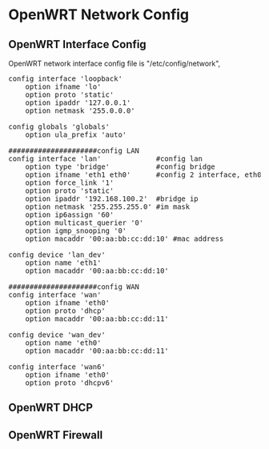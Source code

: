 # OpenWRT Network Config

## OpenWRT Interface Config
OpenWRT network interface config file is "/etc/config/network",
<pre>
config interface 'loopback'
	option ifname 'lo'
	option proto 'static'
	option ipaddr '127.0.0.1'
	option netmask '255.0.0.0'

config globals 'globals'
	option ula_prefix 'auto'

#####################config LAN
config interface 'lan'             #config lan
	option type 'bridge'           #config bridge
	option ifname 'eth1 eth0'      #config 2 interface, eth0,eth1
	option force_link '1'
	option proto 'static'
	option ipaddr '192.168.100.2'  #bridge ip
	option netmask '255.255.255.0' #im mask
	option ip6assign '60'
	option multicast_querier '0'
	option igmp_snooping '0'
	option macaddr '00:aa:bb:cc:dd:10' #mac address

config device 'lan_dev'
	option name 'eth1'
	option macaddr '00:aa:bb:cc:dd:10'

#####################config WAN
config interface 'wan'
	option ifname 'eth0'
	option proto 'dhcp'
	option macaddr '00:aa:bb:cc:dd:11'

config device 'wan_dev'
	option name 'eth0'
	option macaddr '00:aa:bb:cc:dd:11'

config interface 'wan6'
	option ifname 'eth0'
	option proto 'dhcpv6'
</pre>

## OpenWRT DHCP 

## OpenWRT Firewall
